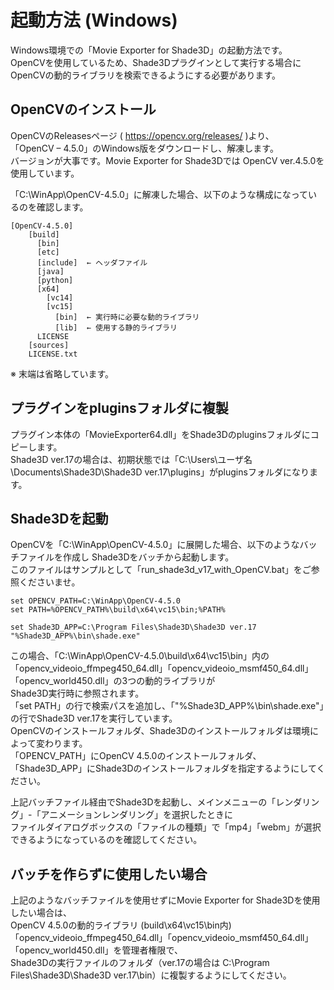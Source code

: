 # 起動方法 (Windows)

Windows環境での「Movie Exporter for Shade3D」の起動方法です。     
OpenCVを使用しているため、Shade3Dプラグインとして実行する場合にOpenCVの動的ライブラリを検索できるようにする必要があります。    

## OpenCVのインストール

OpenCVのReleasesページ ( https://opencv.org/releases/ )より、    
「OpenCV – 4.5.0」のWindows版をダウンロードし、解凍します。    
バージョンが大事です。Movie Exporter for Shade3Dでは OpenCV ver.4.5.0を使用しています。    

「C:\WinApp\OpenCV-4.5.0」に解凍した場合、以下のような構成になっているのを確認します。    

    [OpenCV-4.5.0]
        [build]
          [bin]
          [etc]
          [include]  ← ヘッダファイル
          [java]
          [python]
          [x64]
            [vc14]
            [vc15]
              [bin]  ← 実行時に必要な動的ライブラリ
              [lib]  ← 使用する静的ライブラリ
          LICENSE
        [sources]
        LICENSE.txt
※ 末端は省略しています。    

## プラグインをpluginsフォルダに複製

プラグイン本体の「MovieExporter64.dll」をShade3Dのpluginsフォルダにコピーします。    
Shade3D ver.17の場合は、初期状態では「C:\Users\ユーザ名\Documents\Shade3D\Shade3D ver.17\plugins」がpluginsフォルダになります。    

## Shade3Dを起動

OpenCVを「C:\WinApp\OpenCV-4.5.0」に展開した場合、以下のようなバッチファイルを作成し
Shade3Dをバッチから起動します。    
このファイルはサンプルとして「run_shade3d_v17_with_OpenCV.bat」をご参照くださいませ。    

    set OPENCV_PATH=C:\WinApp\OpenCV-4.5.0
    set PATH=%OPENCV_PATH%\build\x64\vc15\bin;%PATH%
    
    set Shade3D_APP=C:\Program Files\Shade3D\Shade3D ver.17
    "%Shade3D_APP%\bin\shade.exe"

この場合、「C:\WinApp\OpenCV-4.5.0\build\x64\vc15\bin」内の「opencv_videoio_ffmpeg450_64.dll」「opencv_videoio_msmf450_64.dll」「opencv_world450.dll」の3つの動的ライブラリが    
Shade3D実行時に参照されます。    
「set PATH」の行で検索パスを追加し、「"%Shade3D_APP%\bin\shade.exe"」の行でShade3D ver.17を実行しています。    
OpenCVのインストールフォルダ、Shade3Dのインストールフォルダは環境によって変わります。    
「OPENCV_PATH」にOpenCV 4.5.0のインストールフォルダ、「Shade3D_APP」にShade3Dのインストールフォルダを指定するようにしてください。    

上記バッチファイル経由でShade3Dを起動し、メインメニューの「レンダリング」-「アニメーションレンダリング」を選択したときに    
ファイルダイアログボックスの「ファイルの種類」で「mp4」「webm」が選択できるようになっているのを確認してください。     

## バッチを作らずに使用したい場合

上記のようなバッチファイルを使用せずにMovie Exporter for Shade3Dを使用したい場合は、    
OpenCV 4.5.0の動的ライブラリ (build\x64\vc15\bin内)「opencv_videoio_ffmpeg450_64.dll」「opencv_videoio_msmf450_64.dll」「opencv_world450.dll」を管理者権限で、    
Shade3Dの実行ファイルのフォルダ（ver.17の場合は C:\Program Files\Shade3D\Shade3D ver.17\bin）に複製するようにしてください。     


